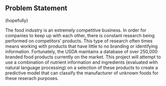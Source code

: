 ## Problem Statement

(hopefully)

The food industry is an extremely competitive business. In order for companies to keep up with each other, there is constant research being performed on competitors' products. This type of research often times means working with products that have little to no branding or identifying information. Fortunately, the USDA maintains a database of over 250,000 branded food products currently on the market. This project will attempt to use a combination of nutrient information and ingredients (evaluated with natural language processing) on a selection of these products to create a predictive model that can classify the manufacturer of unknown foods for these reserach purposes.